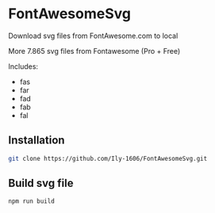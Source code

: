 
# FontAwesomeSvg

Download svg files from FontAwesome.com to local

More 7.865 svg files from Fontawesome (Pro + Free)

Includes: 
- fas
- far
- fad
- fab
- fal



## Installation

```bash
git clone https://github.com/Ily-1606/FontAwesomeSvg.git
```


## Build svg file

```bash
npm run build
```
